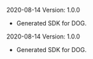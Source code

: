 2020-08-14 Version: 1.0.0
- Generated SDK for DOG.

2020-08-14 Version: 1.0.0
- Generated SDK for DOG.

